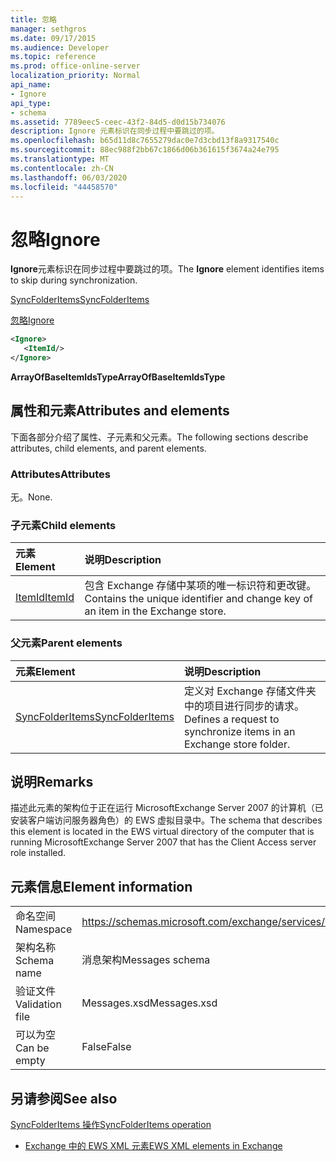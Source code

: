```yaml
---
title: 忽略
manager: sethgros
ms.date: 09/17/2015
ms.audience: Developer
ms.topic: reference
ms.prod: office-online-server
localization_priority: Normal
api_name:
- Ignore
api_type:
- schema
ms.assetid: 7789eec5-ceec-43f2-84d5-d0d15b734076
description: Ignore 元素标识在同步过程中要跳过的项。
ms.openlocfilehash: b65d11d8c7655279dac0e7d3cbd13f8a9317540c
ms.sourcegitcommit: 88ec988f2bb67c1866d06b361615f3674a24e795
ms.translationtype: MT
ms.contentlocale: zh-CN
ms.lasthandoff: 06/03/2020
ms.locfileid: "44458570"
---
```

# <a name="ignore"></a><span data-ttu-id="337b1-103">忽略</span><span class="sxs-lookup"><span data-stu-id="337b1-103">Ignore</span></span>

<span data-ttu-id="337b1-104">**Ignore**元素标识在同步过程中要跳过的项。</span><span class="sxs-lookup"><span data-stu-id="337b1-104">The **Ignore** element identifies items to skip during synchronization.</span></span> 
  
[<span data-ttu-id="337b1-105">SyncFolderItems</span><span class="sxs-lookup"><span data-stu-id="337b1-105">SyncFolderItems</span></span>](syncfolderitems.md)
  
[<span data-ttu-id="337b1-106">忽略</span><span class="sxs-lookup"><span data-stu-id="337b1-106">Ignore</span></span>](ignore.md)
  
```xml
<Ignore>
   <ItemId/>
</Ignore>
```

 <span data-ttu-id="337b1-107">**ArrayOfBaseItemIdsType**</span><span class="sxs-lookup"><span data-stu-id="337b1-107">**ArrayOfBaseItemIdsType**</span></span>
## <a name="attributes-and-elements"></a><span data-ttu-id="337b1-108">属性和元素</span><span class="sxs-lookup"><span data-stu-id="337b1-108">Attributes and elements</span></span>

<span data-ttu-id="337b1-109">下面各部分介绍了属性、子元素和父元素。</span><span class="sxs-lookup"><span data-stu-id="337b1-109">The following sections describe attributes, child elements, and parent elements.</span></span>
  
### <a name="attributes"></a><span data-ttu-id="337b1-110">Attributes</span><span class="sxs-lookup"><span data-stu-id="337b1-110">Attributes</span></span>

<span data-ttu-id="337b1-111">无。</span><span class="sxs-lookup"><span data-stu-id="337b1-111">None.</span></span>
  
### <a name="child-elements"></a><span data-ttu-id="337b1-112">子元素</span><span class="sxs-lookup"><span data-stu-id="337b1-112">Child elements</span></span>

|<span data-ttu-id="337b1-113">**元素**</span><span class="sxs-lookup"><span data-stu-id="337b1-113">**Element**</span></span>|<span data-ttu-id="337b1-114">**说明**</span><span class="sxs-lookup"><span data-stu-id="337b1-114">**Description**</span></span>|
|:-----|:-----|
|[<span data-ttu-id="337b1-115">ItemId</span><span class="sxs-lookup"><span data-stu-id="337b1-115">ItemId</span></span>](itemid.md) <br/> |<span data-ttu-id="337b1-116">包含 Exchange 存储中某项的唯一标识符和更改键。</span><span class="sxs-lookup"><span data-stu-id="337b1-116">Contains the unique identifier and change key of an item in the Exchange store.</span></span>  <br/> |
   
### <a name="parent-elements"></a><span data-ttu-id="337b1-117">父元素</span><span class="sxs-lookup"><span data-stu-id="337b1-117">Parent elements</span></span>

|<span data-ttu-id="337b1-118">**元素**</span><span class="sxs-lookup"><span data-stu-id="337b1-118">**Element**</span></span>|<span data-ttu-id="337b1-119">**说明**</span><span class="sxs-lookup"><span data-stu-id="337b1-119">**Description**</span></span>|
|:-----|:-----|
|[<span data-ttu-id="337b1-120">SyncFolderItems</span><span class="sxs-lookup"><span data-stu-id="337b1-120">SyncFolderItems</span></span>](syncfolderitems.md) <br/> |<span data-ttu-id="337b1-121">定义对 Exchange 存储文件夹中的项目进行同步的请求。</span><span class="sxs-lookup"><span data-stu-id="337b1-121">Defines a request to synchronize items in an Exchange store folder.</span></span>  <br/> |
   
## <a name="remarks"></a><span data-ttu-id="337b1-122">说明</span><span class="sxs-lookup"><span data-stu-id="337b1-122">Remarks</span></span>

<span data-ttu-id="337b1-123">描述此元素的架构位于正在运行 MicrosoftExchange Server 2007 的计算机（已安装客户端访问服务器角色）的 EWS 虚拟目录中。</span><span class="sxs-lookup"><span data-stu-id="337b1-123">The schema that describes this element is located in the EWS virtual directory of the computer that is running MicrosoftExchange Server 2007 that has the Client Access server role installed.</span></span>
  
## <a name="element-information"></a><span data-ttu-id="337b1-124">元素信息</span><span class="sxs-lookup"><span data-stu-id="337b1-124">Element information</span></span>

|||
|:-----|:-----|
|<span data-ttu-id="337b1-125">命名空间</span><span class="sxs-lookup"><span data-stu-id="337b1-125">Namespace</span></span>  <br/> |https://schemas.microsoft.com/exchange/services/2006/messages  <br/> |
|<span data-ttu-id="337b1-126">架构名称</span><span class="sxs-lookup"><span data-stu-id="337b1-126">Schema name</span></span>  <br/> |<span data-ttu-id="337b1-127">消息架构</span><span class="sxs-lookup"><span data-stu-id="337b1-127">Messages schema</span></span>  <br/> |
|<span data-ttu-id="337b1-128">验证文件</span><span class="sxs-lookup"><span data-stu-id="337b1-128">Validation file</span></span>  <br/> |<span data-ttu-id="337b1-129">Messages.xsd</span><span class="sxs-lookup"><span data-stu-id="337b1-129">Messages.xsd</span></span>  <br/> |
|<span data-ttu-id="337b1-130">可以为空</span><span class="sxs-lookup"><span data-stu-id="337b1-130">Can be empty</span></span>  <br/> |<span data-ttu-id="337b1-131">False</span><span class="sxs-lookup"><span data-stu-id="337b1-131">False</span></span>  <br/> |
   
## <a name="see-also"></a><span data-ttu-id="337b1-132">另请参阅</span><span class="sxs-lookup"><span data-stu-id="337b1-132">See also</span></span>



[<span data-ttu-id="337b1-133">SyncFolderItems 操作</span><span class="sxs-lookup"><span data-stu-id="337b1-133">SyncFolderItems operation</span></span>](syncfolderitems-operation.md)


- [<span data-ttu-id="337b1-134">Exchange 中的 EWS XML 元素</span><span class="sxs-lookup"><span data-stu-id="337b1-134">EWS XML elements in Exchange</span></span>](ews-xml-elements-in-exchange.md)

